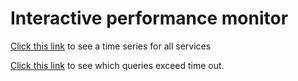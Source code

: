 # Interactive performance monitor 

[Click this link](https://sfu-ireceptor.github.io/ADC-API-Plots/ADC-API-Plots/ADC_API_performance_2020-04-21_2020-05-14.html) to see a time series for all services

[Click this link](https://sfu-ireceptor.github.io/ADC-API-Plots/ADC-API-Plots/HMAP_ADC_API_performance_2020-04-21_2020-05-14.html) to see which queries exceed time out. 
